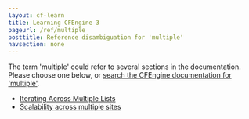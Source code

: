 ```yaml
---
layout: cf-learn
title: Learning CFEngine 3
pageurl: /ref/multiple
posttitle: Reference disambiguation for 'multiple'
navsection: none
---
```


The term 'multiple' could refer to several sections in the documentation. Please choose one below, or
[search the CFEngine documentation for 'multiple'](http://cfengine.com/docs/3.5/search.html?q=multiple).

- [Iterating Across Multiple Lists](http://cfengine.com/docs/3.5/manuals-language-concepts-loops.html#iterating-across-multiple-lists)
- [Scalability across multiple sites](http://cfengine.com/docs/3.5/whats-new.html#scalability-across-multiple-sites)
